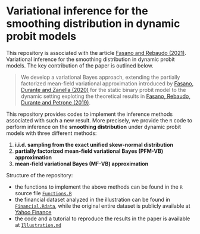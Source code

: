 # Variational inference for the smoothing distribution in dynamic probit models

This repository is associated with the article [Fasano and Rebaudo (2021)](https://arxiv.org/abs/2104.07537). Variational inference for the smoothing distribution in dynamic probit models. The key contribution of the paper is outlined below.

> We develop a variational Bayes approach, extending the partially factorized mean-field variational approximation introduced by [Fasano, Durante and Zanella (2020)](https://arxiv.org/abs/1911.06743) for the static binary probit model to the dynamic setting exploting the theoretical results in [Fasano, Rebaudo, Durante and Petrone (2019)](https://arxiv.org/abs/1902.06994).

This repository provides codes to implement the inference methods associated with such a new result. More precisely, we provide the `R` code to perform inference on the **smoothing distribution** under dynamic probit models with three different methods:
1. **i.i.d. sampling from the exact unified skew-normal distribution**
3. **partially factorized mean-field variational Bayes (PFM-VB) approximation**
4. **mean-field variational Bayes (MF-VB) approximation**

Structure of the repository:
* the functions to implement the above methods can be found in the `R` source file [`Functions.R`](https://github.com/GiovanniRebaudo/Dynamic-Probit-PFMVB/blob/main/Functions.R)
* the financial dataset analyzed in the illustration can be found in [`Financial.Rdata`](https://github.com/GiovanniRebaudo/Dynamic-Probit-PFMVB/blob/main/Financial.RData), while the original entire dataset is publicly available at [Yahoo Finance](https://finance.yahoo.com/)
* the code and a tutorial to reproduce the results in the paper is available at [`Illustration.md`](https://github.com/GiovanniRebaudo/Dynamic-Probit-PFMVB/blob/main/Illustration.md)
